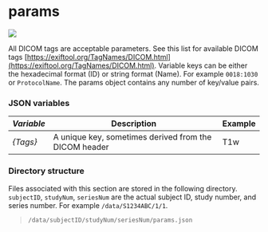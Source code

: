 # params

[![](https://mermaid.ink/img/pako:eNptkT9vwyAQxb-KdVlayZYyuAuVOrVbpmZFqq7mbNMARnCosaJ89-L6z-KwAO\_37p0ObtAMikBAF9D3xelTuiKvL4\_NBTuqqjeFjK871WtPRjuKe0RXT0FbchxnNiVkPabvH2p4rVivE-GkND0AljCm8IiokLpNnsunoNyY9jI6NGPUG\_h3TUNgQBuf5u15odtky-xnT82WOBoqZnvRamPEoW3p5XgsI4fhQuJQ1\_Vyrn614l7U\_golWAoWtcrPfJuSJHBPliSIfFTUYjIsQbp7tiafm9KH0jwEEC2aSCVg4uE8ugYEh0Sr6V1j\_jW7uO5\_NWWakg)](https://mermaid.live/edit#pako:eNptkT9vwyAQxb-KdVlayZYyuAuVOrVbpmZFqq7mbNMARnCosaJ89-L6z-KwAO\_37p0ObtAMikBAF9D3xelTuiKvL4\_NBTuqqjeFjK871WtPRjuKe0RXT0FbchxnNiVkPabvH2p4rVivE-GkND0AljCm8IiokLpNnsunoNyY9jI6NGPUG\_h3TUNgQBuf5u15odtky-xnT82WOBoqZnvRamPEoW3p5XgsI4fhQuJQ1\_Vyrn614l7U\_golWAoWtcrPfJuSJHBPliSIfFTUYjIsQbp7tiafm9KH0jwEEC2aSCVg4uE8ugYEh0Sr6V1j\_jW7uO5\_NWWakg)

All DICOM tags are acceptable parameters. See this list for available DICOM tags [https://exiftool.org/TagNames/DICOM.html](https://exiftool.org/TagNames/DICOM.html). Variable keys can be either the hexadecimal format (ID) or string format (Name). For example `0018:1030` or `ProtocolName`. The params object contains any number of key/value pairs.

### JSON variables

| _**Variable**_ | **Description**                                       | **Example** |
| -------------- | ----------------------------------------------------- | ----------- |
| _{Tags}_       | A unique key, sometimes derived from the DICOM header | T1w         |

### Directory structure

Files associated with this section are stored in the following directory. `subjectID`, `studyNum`, `seriesNum` are the actual subject ID, study number, and series number. For example `/data/S1234ABC/1/1`.

> `/data/subjectID/studyNum/seriesNum/params.json`
